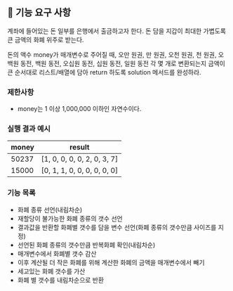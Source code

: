 ## 🚀 기능 요구 사항

계좌에 들어있는 돈 일부를 은행에서 출금하고자 한다. 돈 담을 지갑이 최대한 가볍도록 큰 금액의 화폐 위주로 받는다.

돈의 액수 money가 매개변수로 주어질 때, 오만 원권, 만 원권, 오천 원권, 천 원권, 오백원 동전, 백원 동전, 오십원 동전, 십원 동전, 일원 동전 각 몇 개로 변환되는지 금액이 큰 순서대로 리스트/배열에 담아 return 하도록 solution 메서드를 완성하라.

### 제한사항

- money는 1 이상 1,000,000 이하인 자연수이다.

### 실행 결과 예시

| money | result |
| --- | --- |
| 50237	| [1, 0, 0, 0, 0, 2, 0, 3, 7] |
| 15000	| [0, 1, 1, 0, 0, 0, 0, 0, 0] |

### 기능 목록

- 화폐 종류 선언(내림차순)
- 재할당이 불가능한 화폐 종류의 갯수 선언
- 결과값을 반환할 화폐별 갯수를 담을 변수 선언(화폐 종류의 갯수만큼 사이즈를 지정)
- 선언된 화폐 종류의 갯수만큼 반복화폐 확인(내림차순)
- 매개변수에서 화폐별 갯수 감산
- 이후 계산될 더 작은 화폐를 위해 계산한 화폐의 금액을 매개변수에서 빼기
- 세고있는 화폐 갯수를 가산
- 화폐 별 갯수를 내림차순으로 반환